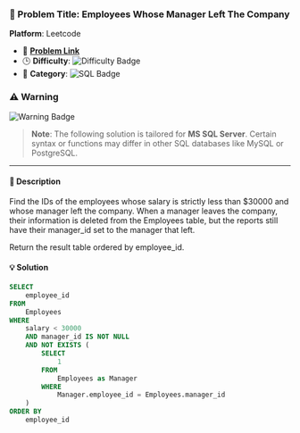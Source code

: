 ### 📂 Problem Title: Employees Whose Manager Left The Company

**Platform**: Leetcode

- 🔗 [**Problem Link**](https://leetcode.com/problems/employees-whose-manager-left-the-company/?envType=study-plan-v2&envId=top-sql-50)
- 🕒 **Difficulty**: ![Difficulty Badge](https://img.shields.io/badge/Difficulty-Easy-brightgreen)
- 📁 **Category**: ![SQL Badge](https://img.shields.io/badge/SQL-SubQuery-blue)

### ⚠️ Warning

![Warning Badge](https://img.shields.io/badge/Warning-MS%20SQL%20Server%20Only-red)

> **Note**: The following solution is tailored for **MS SQL Server**. Certain syntax or functions may differ in other SQL databases like MySQL or PostgreSQL.

---

#### 📄 Description

Find the IDs of the employees whose salary is strictly less than $30000 and whose manager left the company. When a manager leaves the company, their information is deleted from the Employees table, but the reports still have their manager_id set to the manager that left.

Return the result table ordered by employee_id.

#### 💡 Solution

```sql
SELECT
    employee_id
FROM
    Employees
WHERE
    salary < 30000
    AND manager_id IS NOT NULL
    AND NOT EXISTS (
        SELECT
            1
        FROM
            Employees as Manager
        WHERE
            Manager.employee_id = Employees.manager_id
    )
ORDER BY
    employee_id
```
